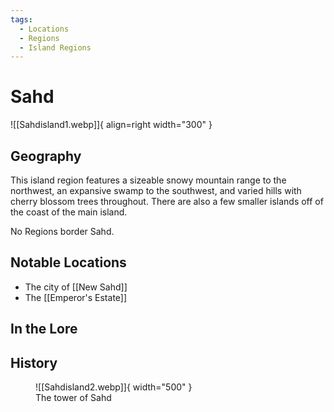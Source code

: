 ```yaml
---
tags:
  - Locations
  - Regions
  - Island Regions
---
```


# Sahd

![[Sahdisland1.webp]]{ align=right width="300" }

## Geography

This island region features a sizeable snowy mountain range to the northwest, an expansive swamp to the southwest, and varied hills with cherry blossom trees throughout. There are also a few smaller islands off of the coast of the main island.

No Regions border Sahd.

## Notable Locations

- The city of [[New Sahd]]
- The [[Emperor's Estate]]

## In the Lore

## History


<figure markdown>
  ![[Sahdisland2.webp]]{ width="500" }
  <figcaption>The tower of Sahd</figcaption>
</figure>

